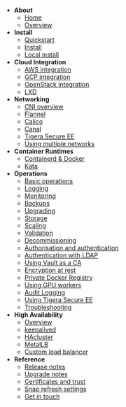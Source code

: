 - **About**
  - [Home](/kubernetes/docs)
  - [Overview](/kubernetes/docs/overview)
- **Install**
  - [Quickstart](/kubernetes/docs/quickstart)
  - [Install](/kubernetes/docs/install-manual)
  - [Local install](/kubernetes/docs/install-local)
- **Cloud Integration**
  - [AWS integration](/kubernetes/docs/aws-integration)
  - [GCP integration](/kubernetes/docs/gcp-integration)
  - [OpenStack integration](/kubernetes/docs/openstack-integration)
  - [LXD](/kubernetes/docs/install-local)
- **Networking**
  - [CNI overview](/kubernetes/docs/cni-overview)  
  - [Flannel](/kubernetes/docs/cni-flannel)
  - [Calico](/kubernetes/docs/cni-calico)
  - [Canal](/kubernetes/docs/cni-canal)
  - [Tigera Secure EE](/kubernetes/docs/tigera-secure-ee)  
  - [Using multiple networks](/kubernetes/docs/multiple-networks)  
- **Container Runtimes**
  - [Containerd & Docker](/kubernetes/docs/container-runtime)
  - [Kata](/kubernetes/docs/kata)
- **Operations**
  - [Basic operations](/kubernetes/docs/operations)
  - [Logging](/kubernetes/docs/logging)
  - [Monitoring](/kubernetes/docs/monitoring)
  - [Backups](/kubernetes/docs/backups)
  - [Upgrading](/kubernetes/docs/upgrading)
  - [Storage](/kubernetes/docs/storage)
  - [Scaling](/kubernetes/docs/scaling)
  - [Validation](/kubernetes/docs/validation)
  - [Decommissioning](/kubernetes/docs/decommissioning)
  - [Authorisation and authentication](/kubernetes/docs/auth)
  - [Authentication with LDAP](/kubernetes/docs/ldap)
  - [Using Vault as a CA](/kubernetes/docs/using-vault)
  - [Encryption at rest](/kubernetes/docs/encryption-at-rest)
  - [Private Docker Registry](/kubernetes/docs/docker-registry)
  - [Using GPU workers](/kubernetes/docs/gpu-workers)
  - [Audit Logging](/kubernetes/docs/audit-logging)
  - [Using Tigera Secure EE](/kubernetes/docs/tigera-secure-ee)
  - [Troubleshooting](/kubernetes/docs/troubleshooting)
- **High Availability**
  - [Overview](/kubernetes/docs/high-availability)
  - [keepalived](/kubernetes/docs/keepalived)
  - [HAcluster](/kubernetes/docs/hacluster)
  - [MetalLB](/kubernetes/docs/metallb)
  - [Custom load balancer](/kubernetes/docs/custom-loadbalancer)
- **Reference**
  - [Release notes](/kubernetes/docs/release-notes)
  - [Upgrade notes](/kubernetes/docs/upgrade-notes)
  - [Certificates and trust](/kubernetes/docs/certs-and-trust)
  - [Snap refresh settings](/kubernetes/docs/snap-refresh)
  - [Get in touch](/kubernetes/docs/get-in-touch)

